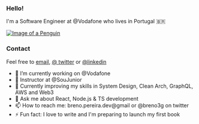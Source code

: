 ### Hello! 
I'm a Software Engineer at @Vodafone who lives in Portugal 🇧🇷

[![Image of a Penguin](https://tinymystery.club/static/peng-down-walk.gif)](https://tinymystery.club)

### Contact
Feel free to [email](mailto:breno.pereira.dev@gmail.com), [@ twitter](https://x.com/breno3g) or [@linkedin](https://www.linkedin.com/in/brenohaidar)

- 🔭 I’m currently working on @Vodafone
- 📒 Instructor at @SouJunior 
- 🌱 Currently improving my skills in System Design, Clean Arch, GraphQL, AWS and Web3
- 💬 Ask me about React, Node.js & TS development
- 📫 How to reach me: breno.pereira.dev@gmail or @breno3g on twitter
- ⚡ Fun fact: I love to write and I'm preparing to launch my first book
